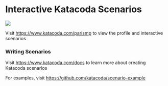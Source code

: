 # Interactive Katacoda Scenarios

[![](http://shields.katacoda.com/katacoda/parismp/count.svg)](https://www.katacoda.com/parismp "Get your profile on Katacoda.com")

Visit https://www.katacoda.com/parismp to view the profile and interactive scenarios

### Writing Scenarios
Visit https://www.katacoda.com/docs to learn more about creating Katacoda scenarios

For examples, visit https://github.com/katacoda/scenario-example

